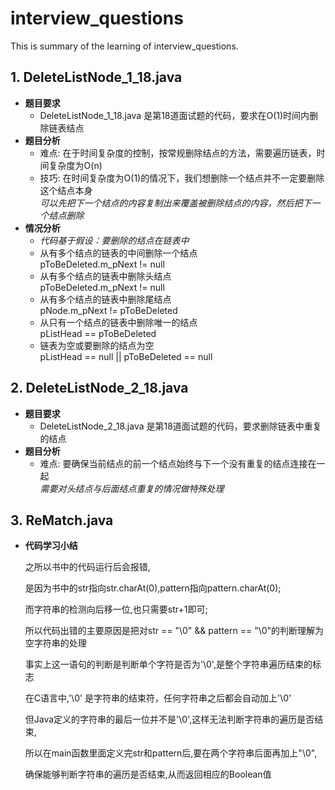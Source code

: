 # interview_questions
This is summary of the learning of interview_questions.  
  
  
## 1. DeleteListNode_1_18.java
* **题目要求**
  * DeleteListNode_1_18.java  是第18道面试题的代码，要求在O(1)时间内删除链表结点  
* **题目分析**
  * 难点: 在于时间复杂度的控制，按常规删除结点的方法，需要遍历链表，时间复杂度为O(n)  
  * 技巧: 在时间复杂度为O(1)的情况下，我们想删除一个结点并不一定要删除这个结点本身  
         _可以先把下一个结点的内容复制出来覆盖被删除结点的内容，然后把下一个结点删除_
* **情况分析**  
  * _代码基于假设：要删除的结点在链表中_  
  * 从有多个结点的链表的中间删除一个结点  
  pToBeDeleted.m_pNext != null  
  * 从有多个结点的链表中删除头结点  
  pToBeDeleted.m_pNext != null  
  * 从有多个结点的链表中删除尾结点  
  pNode.m_pNext != pToBeDeleted  
  * 从只有一个结点的链表中删除唯一的结点  
  pListHead == pToBeDeleted  
  * 链表为空或要删除的结点为空  
  pListHead == null || pToBeDeleted == null  
    
## 2. DeleteListNode_2_18.java  
* **题目要求**  
  * DeleteListNode_2_18.java  是第18道面试题的代码，要求删除链表中重复的结点  
* **题目分析**
  * 难点: 要确保当前结点的前一个结点始终与下一个没有重复的结点连接在一起  
         _需要对头结点与后面结点重复的情况做特殊处理_  
         
## 3. ReMatch.java
* **代码学习小结**  

  之所以书中的代码运行后会报错,  

  是因为书中的str指向str.charAt(0),pattern指向pattern.charAt(0);  

  而字符串的检测向后移一位,也只需要str+1即可;  

  所以代码出错的主要原因是把对str == "\0" && pattern == "\0"的判断理解为空字符串的处理  

  事实上这一语句的判断是判断单个字符是否为'\0',是整个字符串遍历结束的标志  

  在C语言中,'\0' 是字符串的结束符，任何字符串之后都会自动加上'\0'  

  但Java定义的字符串的最后一位并不是'\0',这样无法判断字符串的遍历是否结束,  

  所以在main函数里面定义完str和pattern后,要在两个字符串后面再加上"\0",  

  确保能够判断字符串的遍历是否结束,从而返回相应的Boolean值 
